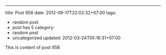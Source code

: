 ---
title: Post 958
date: 2012-08-17T22:02:32+07:00
tags:
  - random post
  - post has 5
category:
  - random post
  - uncategorized
updated: 2012-03-24T05:16:31+07:00

This is content of post 958